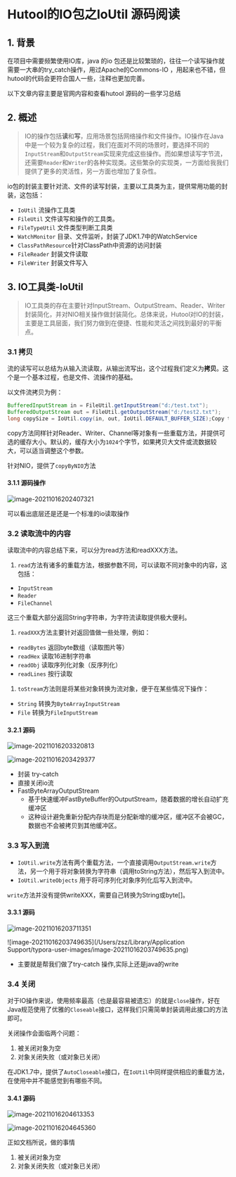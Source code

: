 # Hutool的IO包之IoUtil 源码阅读

## 1. 背景

在项目中需要频繁使用IO库，java 的io 包还是比较繁琐的，往往一个读写操作就需要一大串的try_catch操作，用过Apache的Commons-IO ，用起来也不错，但hutool的代码会更符合国人一些，注释也更加完善。

以下文章内容主要是官网内容和查看hutool 源码的一些学习总结

## 2. 概述

>IO的操作包括**读**和**写**，应用场景包括网络操作和文件操作。IO操作在Java中是一个较为复杂的过程，我们在面对不同的场景时，要选择不同的`InputStream`和`OutputStream`实现来完成这些操作。而如果想读写字节流，还需要`Reader`和`Writer`的各种实现类。这些繁杂的实现类，一方面给我我们提供了更多的灵活性，另一方面也增加了复杂性。

io包的封装主要针对流、文件的读写封装，主要以工具类为主，提供常用功能的封装，这包括：

- `IoUtil` 流操作工具类
- `FileUtil` 文件读写和操作的工具类。
- `FileTypeUtil` 文件类型判断工具类
- `WatchMonitor` 目录、文件监听，封装了JDK1.7中的WatchService
- `ClassPathResource`针对ClassPath中资源的访问封装
- `FileReader` 封装文件读取
- `FileWriter` 封装文件写入

## 3. IO工具类-IoUtil

>IO工具类的存在主要针对InputStream、OutputStream、Reader、Writer封装简化，并对NIO相关操作做封装简化。总体来说，Hutool对IO的封装，主要是工具层面，我们努力做到在便捷、性能和灵活之间找到最好的平衡点。

### 3.1 拷贝

流的读写可以总结为从输入流读取，从输出流写出，这个过程我们定义为**拷贝**。这个是一个基本过程，也是文件、流操作的基础。

以文件流拷贝为例：

```java
BufferedInputStream in = FileUtil.getInputStream("d:/test.txt");
BufferedOutputStream out = FileUtil.getOutputStream("d:/test2.txt");
long copySize = IoUtil.copy(in, out, IoUtil.DEFAULT_BUFFER_SIZE);Copy to clipboardErrorCopied
```

copy方法同样针对Reader、Writer、Channel等对象有一些重载方法，并提供可选的缓存大小。默认的，缓存大小为`1024`个字节，如果拷贝大文件或流数据较大，可以适当调整这个参数。

针对NIO，提供了`copyByNIO`方法

#### 3.1.1 源码操作

![image-20211016202407321](https://gitee.com/zszdevelop/blogimage/raw/master/image-20211016202407321.png)

可以看出底层还是还是一个标准的io读取操作

### 3.2 读取流中的内容

读取流中的内容总结下来，可以分为read方法和readXXX方法。

1. `read`方法有诸多的重载方法，根据参数不同，可以读取不同对象中的内容，这包括：

- `InputStream`
- `Reader`
- `FileChannel`

这三个重载大部分返回String字符串，为字符流读取提供极大便利。

1. `readXXX`方法主要针对返回值做一些处理，例如：

- `readBytes` 返回byte数组（读取图片等）
- `readHex` 读取16进制字符串
- `readObj` 读取序列化对象（反序列化）
- `readLines` 按行读取

1. `toStream`方法则是将某些对象转换为流对象，便于在某些情况下操作：

- `String` 转换为`ByteArrayInputStream`
- `File` 转换为`FileInputStream`

#### 3.2.1 源码

![image-20211016203320813](https://gitee.com/zszdevelop/blogimage/raw/master/image-20211016203320813.png)

![image-20211016203429377](https://gitee.com/zszdevelop/blogimage/raw/master/image-20211016203429377.png)

- 封装 try-catch
- 直接关闭io流
- FastByteArrayOutputStream 
  - 基于快速缓冲FastByteBuffer的OutputStream，随着数据的增长自动扩充缓冲区
  - 这种设计避免重新分配内存块而是分配新增的缓冲区，缓冲区不会被GC，数据也不会被拷贝到其他缓冲区。

### 3.3 写入到流

- `IoUtil.write`方法有两个重载方法，一个直接调用`OutputStream.write`方法，另一个用于将对象转换为字符串（调用toString方法），然后写入到流中。
- `IoUtil.writeObjects` 用于将可序列化对象序列化后写入到流中。

`write`方法并没有提供writeXXX，需要自己转换为String或byte[]。

#### 3.3.1 源码

![image-20211016203711351](https://gitee.com/zszdevelop/blogimage/raw/master/image-20211016203711351.png)

![image-20211016203749635](/Users/zsz/Library/Application Support/typora-user-images/image-20211016203749635.png)

- 主要就是帮我们做了try-catch 操作,实际上还是java的write

### 3.4 关闭

对于IO操作来说，使用频率最高（也是最容易被遗忘）的就是`close`操作，好在Java规范使用了优雅的`Closeable`接口，这样我们只需简单封装调用此接口的方法即可。

关闭操作会面临两个问题：

1. 被关闭对象为空
2. 对象关闭失败（或对象已关闭）

在JDK1.7中，提供了`AutoCloseable`接口，在`IoUtil`中同样提供相应的重载方法，在使用中并不能感觉到有哪些不同。

#### 3.4.1 源码

![image-20211016204613353](https://gitee.com/zszdevelop/blogimage/raw/master/image-20211016204613353.png)

![image-20211016204645360](https://gitee.com/zszdevelop/blogimage/raw/master/image-20211016204645360.png)

正如文档所说，做的事情

1. 被关闭对象为空
2. 对象关闭失败（或对象已关闭）